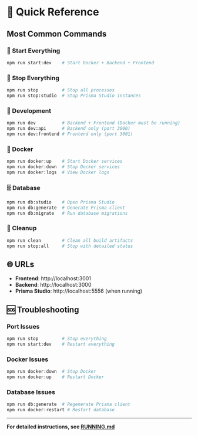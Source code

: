 # 🚀 Quick Reference

## Most Common Commands

### 🎯 Start Everything

```bash
npm run start:dev    # Start Docker + Backend + Frontend
```

### 🛑 Stop Everything

```bash
npm run stop         # Stop all processes
npm run stop:studio  # Stop Prisma Studio instances
```

### 🔧 Development

```bash
npm run dev          # Backend + Frontend (Docker must be running)
npm run dev:api      # Backend only (port 3000)
npm run dev:frontend # Frontend only (port 3001)
```

### 🐳 Docker

```bash
npm run docker:up    # Start Docker services
npm run docker:down  # Stop Docker services
npm run docker:logs  # View Docker logs
```

### 🗄️ Database

```bash
npm run db:studio    # Open Prisma Studio
npm run db:generate  # Generate Prisma client
npm run db:migrate   # Run database migrations
```

### 🧹 Cleanup

```bash
npm run clean        # Clean all build artifacts
npm run stop:all     # Stop with detailed status
```

## 🌐 URLs

- **Frontend**: http://localhost:3001
- **Backend**: http://localhost:3000
- **Prisma Studio**: http://localhost:5556 (when running)

## 🆘 Troubleshooting

### Port Issues

```bash
npm run stop         # Stop everything
npm run start:dev    # Restart everything
```

### Docker Issues

```bash
npm run docker:down  # Stop Docker
npm run docker:up    # Restart Docker
```

### Database Issues

```bash
npm run db:generate  # Regenerate Prisma client
npm run docker:restart # Restart database
```

---

**For detailed instructions, see [RUNNING.md](RUNNING.md)**

